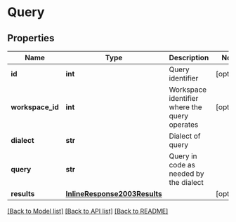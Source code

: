 # Query

## Properties
Name | Type | Description | Notes
------------ | ------------- | ------------- | -------------
**id** | **int** | Query identifier | [optional] 
**workspace_id** | **int** | Workspace identifier where the query operates | [optional] 
**dialect** | **str** | Dialect of query | 
**query** | **str** | Query in code as needed by the dialect | 
**results** | [**InlineResponse2003Results**](InlineResponse2003Results.md) |  | [optional] 

[[Back to Model list]](../README.md#documentation-for-models) [[Back to API list]](../README.md#documentation-for-api-endpoints) [[Back to README]](../README.md)


